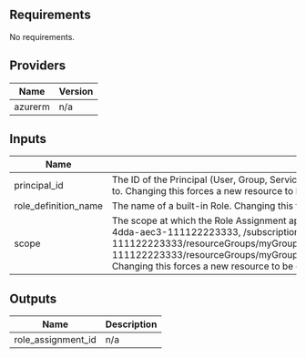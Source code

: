 ## Requirements

No requirements.

## Providers

| Name | Version |
|------|---------|
| azurerm | n/a |

## Inputs

| Name | Description | Type | Default | Required |
|------|-------------|------|---------|:--------:|
| principal\_id | The ID of the Principal (User, Group, Service Principal, or Application) to assign the Role Definition to. Changing this forces a new resource to be created. | `string` | n/a | yes |
| role\_definition\_name | The name of a built-in Role. Changing this forces a new resource to be created. | `string` | n/a | yes |
| scope | The scope at which the Role Assignment applies too, such as /subscriptions/0b1f6471-1bf0-4dda-aec3-111122223333, /subscriptions/0b1f6471-1bf0-4dda-aec3-111122223333/resourceGroups/myGroup, or /subscriptions/0b1f6471-1bf0-4dda-aec3-111122223333/resourceGroups/myGroup/providers/Microsoft.Compute/virtualMachines/myVM. Changing this forces a new resource to be created. | `string` | n/a | yes |

## Outputs

| Name | Description |
|------|-------------|
| role\_assignment\_id | n/a |

